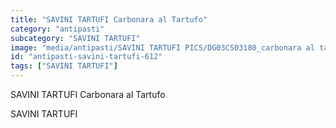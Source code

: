 ```yaml
---
title: "SAVINI TARTUFI Carbonara al Tartufo"
category: "antipasti"
subcategory: "SAVINI TARTUFI"
image: "media/antipasti/SAVINI TARTUFI PICS/DG03CS03180_carbonara al tartufo.jpg"
id: "antipasti-savini-tartufi-612"
tags: ["SAVINI TARTUFI"]
---
```


SAVINI TARTUFI Carbonara al Tartufo

SAVINI TARTUFI
